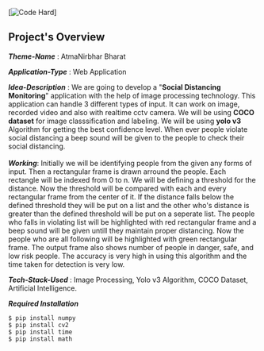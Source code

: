 [![Code Hard](https://cdn.rawgit.com/sindresorhus/awesome/d7305f38d29fed78fa85652e3a63e154dd8e8829/media/badge.svg)]

## Project's Overview

_**Theme-Name**_ : AtmaNirbhar Bharat

_**Application-Type**_ :   Web Application

_**Idea-Description**_ :   We are going to develop a "**Social Distancing Monitoring**" application with the help of image processing technology. This application can handle 3 different types of input. It can work on image, recorded video and also with realtime cctv camera. We will be using **COCO dataset** for image classsification and labeling. We will be using **yolo v3** Algorithm for getting the best confidence level. When ever people violate social distancing a beep sound will be given to the people to check their social distancing.
<br>
<br>
_**Working**_: Initially we will be identifying people from the given any forms of input. Then a rectangular frame is drawn arround the people. Each rectangle will be indexed from 0 to n. We will be defining a threshold for the distance. Now the threshold will be compared with each and every rectangular frame from the center of it. If the distance falls below the defined threshold they will be put on a list and the other who's distance is greater than the defined threshold will be put on a seperate list. The people who falls in violating list will be highlighted with red rectangular frame and a beep sound will be given untill they maintain proper distancing. Now the people who are all following will be highlighted with green rectangular frame. The output frame also shows number of people in danger, safe, and low risk people. The accuracy is very high in using this algorithm and the time taken for detection is very low.
<br>

_**Tech-Stack-Used**_ :   Image Processing, Yolo v3 Algorithm, COCO Dataset, Artificial Intelligence.

_**Required Installation**_

```shell
$ pip install numpy
$ pip install cv2
$ pip install time
$ pip install math
```
